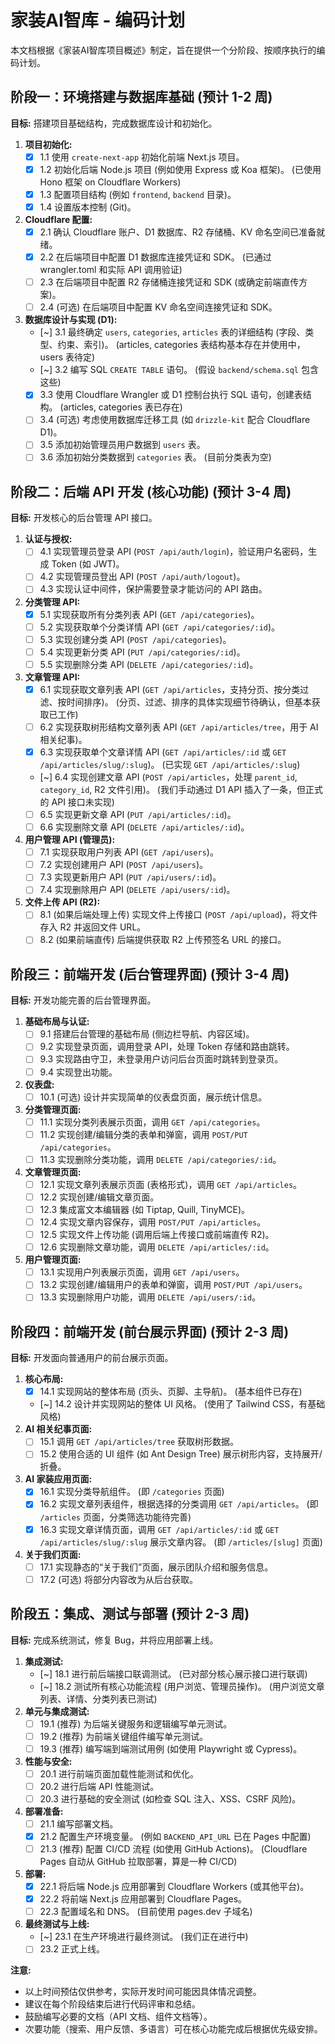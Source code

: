 # 家装AI智库 - 编码计划

本文档根据《家装AI智库项目概述》制定，旨在提供一个分阶段、按顺序执行的编码计划。

## 阶段一：环境搭建与数据库基础 (预计 1-2 周)

**目标:** 搭建项目基础结构，完成数据库设计和初始化。

1.  **项目初始化:**
    *   [x] 1.1 使用 `create-next-app` 初始化前端 Next.js 项目。
    *   [x] 1.2 初始化后端 Node.js 项目 (例如使用 Express 或 Koa 框架)。 (已使用 Hono 框架 on Cloudflare Workers)
    *   [x] 1.3 配置项目结构 (例如 `frontend`, `backend` 目录)。
    *   [x] 1.4 设置版本控制 (Git)。
2.  **Cloudflare 配置:**
    *   [x] 2.1 确认 Cloudflare 账户、D1 数据库、R2 存储桶、KV 命名空间已准备就绪。
    *   [x] 2.2 在后端项目中配置 D1 数据库连接凭证和 SDK。 (已通过 wrangler.toml 和实际 API 调用验证)
    *   [ ] 2.3 在后端项目中配置 R2 存储桶连接凭证和 SDK (或确定前端直传方案)。
    *   [ ] 2.4 (可选) 在后端项目中配置 KV 命名空间连接凭证和 SDK。
3.  **数据库设计与实现 (D1):**
    *   [~] 3.1 最终确定 `users`, `categories`, `articles` 表的详细结构 (字段、类型、约束、索引)。 (articles, categories 表结构基本存在并使用中，users 表待定)
    *   [~] 3.2 编写 SQL `CREATE TABLE` 语句。 (假设 `backend/schema.sql` 包含这些)
    *   [x] 3.3 使用 Cloudflare Wrangler 或 D1 控制台执行 SQL 语句，创建表结构。 (articles, categories 表已存在)
    *   [ ] 3.4 (可选) 考虑使用数据库迁移工具 (如 `drizzle-kit` 配合 Cloudflare D1)。
    *   [ ] 3.5 添加初始管理员用户数据到 `users` 表。
    *   [ ] 3.6 添加初始分类数据到 `categories` 表。 (目前分类表为空)

## 阶段二：后端 API 开发 (核心功能) (预计 3-4 周)

**目标:** 开发核心的后台管理 API 接口。

1.  **认证与授权:**
    *   [ ] 4.1 实现管理员登录 API (`POST /api/auth/login`)，验证用户名密码，生成 Token (如 JWT)。
    *   [ ] 4.2 实现管理员登出 API (`POST /api/auth/logout`)。
    *   [ ] 4.3 实现认证中间件，保护需要登录才能访问的 API 路由。
2.  **分类管理 API:**
    *   [x] 5.1 实现获取所有分类列表 API (`GET /api/categories`)。
    *   [ ] 5.2 实现获取单个分类详情 API (`GET /api/categories/:id`)。
    *   [ ] 5.3 实现创建分类 API (`POST /api/categories`)。
    *   [ ] 5.4 实现更新分类 API (`PUT /api/categories/:id`)。
    *   [ ] 5.5 实现删除分类 API (`DELETE /api/categories/:id`)。
3.  **文章管理 API:**
    *   [x] 6.1 实现获取文章列表 API (`GET /api/articles`，支持分页、按分类过滤、按时间排序)。 (分页、过滤、排序的具体实现细节待确认，但基本获取已工作)
    *   [ ] 6.2 实现获取树形结构文章列表 API (`GET /api/articles/tree`，用于 AI 相关纪事)。
    *   [x] 6.3 实现获取单个文章详情 API (`GET /api/articles/:id` 或 `GET /api/articles/slug/:slug`)。 (已实现 `GET /api/articles/:slug`)
    *   [~] 6.4 实现创建文章 API (`POST /api/articles`，处理 `parent_id`, `category_id`, R2 文件引用)。 (我们手动通过 D1 API 插入了一条，但正式的 API 接口未实现)
    *   [ ] 6.5 实现更新文章 API (`PUT /api/articles/:id`)。
    *   [ ] 6.6 实现删除文章 API (`DELETE /api/articles/:id`)。
4.  **用户管理 API (管理员):**
    *   [ ] 7.1 实现获取用户列表 API (`GET /api/users`)。
    *   [ ] 7.2 实现创建用户 API (`POST /api/users`)。
    *   [ ] 7.3 实现更新用户 API (`PUT /api/users/:id`)。
    *   [ ] 7.4 实现删除用户 API (`DELETE /api/users/:id`)。
5.  **文件上传 API (R2):**
    *   [ ] 8.1 (如果后端处理上传) 实现文件上传接口 (`POST /api/upload`)，将文件存入 R2 并返回文件 URL。
    *   [ ] 8.2 (如果前端直传) 后端提供获取 R2 上传预签名 URL 的接口。

## 阶段三：前端开发 (后台管理界面) (预计 3-4 周)

**目标:** 开发功能完善的后台管理界面。

1.  **基础布局与认证:**
    *   [ ] 9.1 搭建后台管理的基础布局 (侧边栏导航、内容区域)。
    *   [ ] 9.2 实现登录页面，调用登录 API，处理 Token 存储和路由跳转。
    *   [ ] 9.3 实现路由守卫，未登录用户访问后台页面时跳转到登录页。
    *   [ ] 9.4 实现登出功能。
2.  **仪表盘:**
    *   [ ] 10.1 (可选) 设计并实现简单的仪表盘页面，展示统计信息。
3.  **分类管理页面:**
    *   [ ] 11.1 实现分类列表展示页面，调用 `GET /api/categories`。
    *   [ ] 11.2 实现创建/编辑分类的表单和弹窗，调用 `POST/PUT /api/categories`。
    *   [ ] 11.3 实现删除分类功能，调用 `DELETE /api/categories/:id`。
4.  **文章管理页面:**
    *   [ ] 12.1 实现文章列表展示页面 (表格形式)，调用 `GET /api/articles`。
    *   [ ] 12.2 实现创建/编辑文章页面。
    *   [ ] 12.3 集成富文本编辑器 (如 Tiptap, Quill, TinyMCE)。
    *   [ ] 12.4 实现文章内容保存，调用 `POST/PUT /api/articles`。
    *   [ ] 12.5 实现文件上传功能 (调用后端上传接口或前端直传 R2)。
    *   [ ] 12.6 实现删除文章功能，调用 `DELETE /api/articles/:id`。
5.  **用户管理页面:**
    *   [ ] 13.1 实现用户列表展示页面，调用 `GET /api/users`。
    *   [ ] 13.2 实现创建/编辑用户的表单和弹窗，调用 `POST/PUT /api/users`。
    *   [ ] 13.3 实现删除用户功能，调用 `DELETE /api/users/:id`。

## 阶段四：前端开发 (前台展示界面) (预计 2-3 周)

**目标:** 开发面向普通用户的前台展示页面。

1.  **核心布局:**
    *   [x] 14.1 实现网站的整体布局 (页头、页脚、主导航)。 (基本组件已存在)
    *   [~] 14.2 设计并实现网站的整体 UI 风格。 (使用了 Tailwind CSS，有基础风格)
2.  **AI 相关纪事页面:**
    *   [ ] 15.1 调用 `GET /api/articles/tree` 获取树形数据。
    *   [ ] 15.2 使用合适的 UI 组件 (如 Ant Design Tree) 展示树形内容，支持展开/折叠。
3.  **AI 家装应用页面:**
    *   [x] 16.1 实现分类导航组件。 (即 `/categories` 页面)
    *   [x] 16.2 实现文章列表组件，根据选择的分类调用 `GET /api/articles`。 (即 `/articles` 页面，分类筛选功能待完善)
    *   [x] 16.3 实现文章详情页面，调用 `GET /api/articles/:id` 或 `GET /api/articles/slug/:slug` 展示文章内容。 (即 `/articles/[slug]` 页面)
4.  **关于我们页面:**
    *   [ ] 17.1 实现静态的“关于我们”页面，展示团队介绍和服务信息。
    *   [ ] 17.2 (可选) 将部分内容改为从后台获取。

## 阶段五：集成、测试与部署 (预计 2-3 周)

**目标:** 完成系统测试，修复 Bug，并将应用部署上线。

1.  **集成测试:**
    *   [~] 18.1 进行前后端接口联调测试。 (已对部分核心展示接口进行联调)
    *   [~] 18.2 测试所有核心功能流程 (用户浏览、管理员操作)。 (用户浏览文章列表、详情、分类列表已测试)
2.  **单元与集成测试:**
    *   [ ] 19.1 (推荐) 为后端关键服务和逻辑编写单元测试。
    *   [ ] 19.2 (推荐) 为前端关键组件编写单元测试。
    *   [ ] 19.3 (推荐) 编写端到端测试用例 (如使用 Playwright 或 Cypress)。
3.  **性能与安全:**
    *   [ ] 20.1 进行前端页面加载性能测试和优化。
    *   [ ] 20.2 进行后端 API 性能测试。
    *   [ ] 20.3 进行基础的安全测试 (如检查 SQL 注入、XSS、CSRF 风险)。
4.  **部署准备:**
    *   [ ] 21.1 编写部署文档。
    *   [x] 21.2 配置生产环境变量。 (例如 `BACKEND_API_URL` 已在 Pages 中配置)
    *   [ ] 21.3 (推荐) 配置 CI/CD 流程 (如使用 GitHub Actions)。 (Cloudflare Pages 自动从 GitHub 拉取部署，算是一种 CI/CD)
5.  **部署:**
    *   [x] 22.1 将后端 Node.js 应用部署到 Cloudflare Workers (或其他平台)。
    *   [x] 22.2 将前端 Next.js 应用部署到 Cloudflare Pages。
    *   [ ] 22.3 配置域名和 DNS。 (目前使用 pages.dev 子域名)
6.  **最终测试与上线:**
    *   [~] 23.1 在生产环境进行最终测试。 (我们正在进行中)
    *   [ ] 23.2 正式上线。

**注意:**

*   以上时间预估仅供参考，实际开发时间可能因具体情况调整。
*   建议在每个阶段结束后进行代码评审和总结。
*   鼓励编写必要的文档（API 文档、组件文档等）。
*   次要功能（搜索、用户反馈、多语言）可在核心功能完成后根据优先级安排。